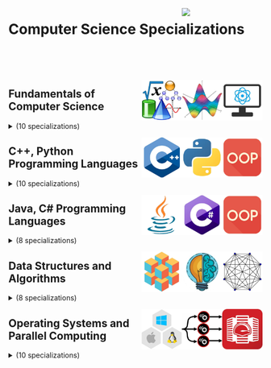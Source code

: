 <a href="https://youtube.com/"><img align="right" width="160" src="/logos/coursera.png"></img></a>

# Computer Science Specializations

<br><br><br>

<a href="/coursera-specializations/computer-science.md"><img align="right" width="80" src="https://github.com/cs-MohamedAyman/cs-MohamedAyman/blob/master/logos/fundamentals-of-computer-science.png"></img></a>
<a href="/coursera-specializations/computer-science.md"><img align="right" width="80" src="https://github.com/cs-MohamedAyman/cs-MohamedAyman/blob/master/logos/probability-statistics.png"></img></a>
<a href="/coursera-specializations/computer-science.md"><img align="right" width="80" src="https://github.com/cs-MohamedAyman/cs-MohamedAyman/blob/master/logos/mathematics.png"></img></a>

## Fundamentals of Computer Science

<details>
    <summary>(10 specializations)</summary>
    <br>
<table>
    <thead>
        <tr>
<th width="25px">#</th>
<th width="400px">Specialization</th>
<th width="800px">Course Name</th>
<th width="25px">Hrs</th>
        </tr>
    </thead>
    <tbody>
            <tr>
<td rowspan=9 align="center">01</td>
<td rowspan=9 align="center">Getting started with Google Workspace<br><a href="https://coursera.org/specializations/getting-started-with-google-workspace">Specialization</a><br>by Google Cloud</td>
<td><a href="https://coursera.org/learn/gmail">Gmail</a></td>
<td align="center">3</td>
            </tr>
            <tr>
<td><a href="https://coursera.org/learn/google-calendar">Google Calendar</a></td>
<td align="center">2</td>
            </tr>
            <tr>
<td><a href="https://coursera.org/learn/google-drive">Google Drive</a></td>
<td align="center">2</td>
            </tr>
            <tr>
<td><a href="https://coursera.org/learn/google-docs">Google Docs</a></td>
<td align="center">2</td>
            </tr>
            <tr>
<td><a href="https://coursera.org/learn/google-sheets">Google Sheets</a></td>
<td align="center">3</td>
            </tr>
            <tr>
<td><a href="https://coursera.org/learn/google-slides">Google Slides</a></td>
<td align="center">3</td>
            </tr>
            <tr>
<td><a href="https://coursera.org/learn/google-meet">Google Meet</a></td>
<td align="center">2</td>
            </tr>
            <tr>
<td><a href="https://coursera.org/learn/google-chat">Google Chat</a></td>
<td align="center">2</td>
            </tr>
            <tr>
<td><a href="https://coursera.org/learn/google-sheets---advanced-topics">Google Sheets - Advanced Topics</a></td>
<td align="center">2</td>
            </tr>
            <tr>
<td rowspan=3 align="center">02</td>
<td rowspan=3 align="center">Introduction to Computer Science and Programming<br><a href="https://coursera.org/specializations/introduction-computer-science-programming">Specialization</a><br>by University of London</td>
<td><a href="https://coursera.org/learn/introduction-to-computer-programming">Introduction to Computer Programming</a></td>
<td align="center">20</td>
            </tr>
            <tr>
<td><a href="https://coursera.org/learn/how-computers-work">How Computers Work</a></td>
<td align="center">15</td>
            </tr>
            <tr>
<td><a href="https://coursera.org/learn/mathematics-for-computer-science">Mathematics for Computer Science</a></td>
<td align="center">45</td>
            </tr>
            <tr>
<td rowspan=6 align="center">03</td>
<td rowspan=6 align="center">Mathematics for Engineers<br><a href="https://coursera.org/specializations/mathematics-engineers">Specialization</a><br>by The Hong Kong University of Science and Technology</td>
<td><a href="https://coursera.org/learn/matrix-algebra-engineers">Matrix Algebra for Engineers</a></td>
<td align="center">20</td>
            </tr>
            <tr>
<td><a href="https://coursera.org/learn/numerical-methods-engineers">Numerical Methods for Engineers</a></td>
<td align="center">40</td>
            </tr>
            <tr>
<td><a href="https://coursera.org/learn/differential-equations-engineers">Differential Equations for Engineers</a></td>
<td align="center">30</td>
            </tr>
            <tr>
<td><a href="https://coursera.org/learn/vector-calculus-engineers">Vector Calculus for Engineers</a></td>
<td align="center">25</td>
            </tr>
            <tr>
<td><a href="https://coursera.org/learn/numerical-methods-engineers">Numerical Methods for Engineers</a></td>
<td align="center">40</td>
            </tr>
            <tr>
<td><a href="https://coursera.org/learn/mathematics-engineers-capstone">Mathematics for Engineers: The Capstone Course</a></td>
<td align="center">10</td>
            </tr>
            <tr>
<td rowspan=3 align="center">04</td>
<td rowspan=3 align="center">by The University of Sydney</td>
<td><a href="https://coursera.org/learn/introduction-to-calculus">Introduction to Calculus</a></td>
<td align="center">55</td>
            </tr>
            <tr>
<td><a href="https://coursera.org/learn/introduction-to-linear-algebra">Introduction to Linear Algebra</a></td>
<td align="center">40</td>
            </tr>
            <tr>
<td><a href="https://www.coursera.org/learn/introduction-to-advanced-calculus">Introduction to Advanced Calculus</a></td>
<td align="center">40</td>
            </tr>
            <tr>
<td rowspan=3 align="center">05</td>
<td align="center">by Stanford University</td>
<td><a href="https://coursera.org/learn/stanford-statistics">Introduction to Statistics</a></td>
<td align="center">15</td>
            </tr>
            <tr>
<td align="center">by University of Zurich</td>
<td><a href="https://coursera.org/learn/introductiontoprobability">An Intuitive Introduction to Probability</a></td>
<td align="center">20</td>
            </tr>
            <tr>
<td align="center">by Duke University</td>
<td><a href="https://coursera.org/learn/datasciencemathskills">Data Science Math Skills</a></td>
<td align="center">15</td>
            </tr>
            <tr>
<td rowspan=4 align="center">06</td>
<td rowspan=4 align="center">Differential Calculus through Data and Modeling<br><a href="https://coursera.org/specializations/differential-calculus-data-modeling">Specialization</a><br>by Johns Hopkins University</td>
<td><a href="https://coursera.org/learn/calculus-through-data-and-modelling-precalculus-review">Calculus through Data & Modeling: Precalculus Review</a></td>
<td align="center">10</td>
            </tr>
            <tr>
<td><a href="https://coursera.org/learn/calculus-through-data-and-modelling-imits-derivatives">Calculus through Data & Modeling: Limits & Derivatives</a></td>
<td align="center">10</td>
            </tr>
            <tr>
<td><a href="https://coursera.org/learn/calculus-through-data-and-modelling-differentiation-rules">Calculus through Data & Modeling: Differentiation Rules</a></td>
<td align="center">10</td>
            </tr>
            <tr>
<td><a href="https://coursera.org/learn/calculus-through-data-and-modelling-applying-differentiation">Calculus through Data & Modeling: Applying Differentiation</a></td>
<td align="center">10</td>
            </tr>
            <tr>
<td rowspan=4 align="center">07</td>
<td rowspan=4 align="center">Integral Calculus through Data and Modeling<br><a href="https://coursera.org/specializations/integral-calculus-data-modeling">Specialization</a><br>by Johns Hopkins University</td>
<td><a href="https://coursera.org/learn/calculus-through-data-and-modelling-series-and-integrals">Calculus through Data & Modelling: Series and Integration</a></td>
<td align="center">10</td>
            </tr>
            <tr>
<td><a href="https://coursera.org/learn/calculus-through-data-and-modelling-techniques-of-integration">Calculus through Data & Modelling: Techniques of Integration</a></td>
<td align="center">5</td>
            </tr>
            <tr>
<td><a href="https://coursera.org/learn/calculus-through-data-and-modelling-integration-applications">Calculus through Data & Modelling: Integration Applications</a></td>
<td align="center">10</td>
            </tr>
            <tr>
<td><a href="https://coursera.org/learn/calculus-through-data-and-modelling-vector-calculus">Calculus through Data & Modelling: Vector Calculus</a></td>
<td align="center">5</td>
            </tr>
            <tr>
<td rowspan=3 align="center">08</td>
<td rowspan=3 align="center">Precalculus through Data and Modelling<br><a href="https://coursera.org/specializations/precalculus-data-modelling">Specialization</a><br>by Johns Hopkins University</td>
<td><a href="https://coursera.org/learn/precalculus-relations-functions">Precalculus: Relations and Functions</a></td>
<td align="center">15</td>
            </tr>
            <tr>
<td><a href="https://coursera.org/learn/precalculus-periodic-functions">Precalculus: Periodic Functions</a></td>
<td align="center">10</td>
            </tr>
            <tr>
<td><a href="https://coursera.org/learn/precalculus-mathematical-modelling">Precalculus: Mathematical Modeling</a></td>
<td align="center">10</td>
            </tr>
            <tr>
<td rowspan=5 align="center">09</td>
<td rowspan=5 align="center">Bayesian Statistics<br><a href="https://coursera.org/specializations/bayesian-statistics">Specialization</a><br>by University of California Santa Cruz</td>
<td><a href="https://coursera.org/learn/bayesian-statistics">Bayesian Statistics: From Concept to Data Analysis</a></td>
<td align="center">15</td>
            </tr>
            <tr>
<td><a href="https://coursera.org/learn/mcmc-bayesian-statistics">Bayesian Statistics: Techniques and Models</a></td>
<td align="center">30</td>
            </tr>
            <tr>
<td><a href="https://coursera.org/learn/mixture-models">Bayesian Statistics: Mixture Models</a></td>
<td align="center">25</td>
            </tr>
            <tr>
<td><a href="https://coursera.org/learn/bayesian-statistics-time-series-analysis">Bayesian Statistics: Time Series Analysis</a></td>
<td align="center">25</td>
            </tr>
            <tr>
<td><a href="https://coursera.org/learn/bayesian-statistics-capstone">Bayesian Statistics: Capstone Project</a></td>
<td align="center">15</td>
            </tr>
            <tr>
<td rowspan=5 align="center">10</td>
<td rowspan=5 align="center">Google IT Support<br><a href="https://coursera.org/professional-certificates/google-it-support">Professional Certificate</a><br>by Google</td>
<td><a href="https://coursera.org/learn/technical-support-fundamentals">Technical Support Fundamentals</a></td>
<td align="center">25</td>
            </tr>
            <tr>
<td><a href="https://coursera.org/learn/computer-networking">The Bits and Bytes of Computer Networking</a></td>
<td align="center">35</td>
            </tr>
            <tr>
<td><a href="https://coursera.org/learn/os-power-user">Operating Systems and You: Becoming a Power User</a></td>
<td align="center">30</td>
            </tr>
            <tr>
<td><a href="https://coursera.org/learn/system-administration-it-infrastructure-services">System Administration and IT Infrastructure Services</a></td>
<td align="center">30</td>
            </tr>
            <tr>
<td><a href="https://coursera.org/learn/it-security">IT Security: Defense against the digital dark arts</a></td>
<td align="center">30</td>
            </tr>
    </tbody>
</table>
</details>

<a href="/coursera-specializations/computer-science.md"><img align="right" width="80" src="https://github.com/cs-MohamedAyman/cs-MohamedAyman/blob/master/logos/object-oriented-programming.png"></img></a>
<a href="/coursera-specializations/computer-science.md"><img align="right" width="80" src="https://github.com/cs-MohamedAyman/cs-MohamedAyman/blob/master/logos/python.png"></img></a>
<a href="/coursera-specializations/computer-science.md"><img align="right" width="80" src="https://github.com/cs-MohamedAyman/cs-MohamedAyman/blob/master/logos/cpp.png"></img></a>

## C++, Python Programming Languages

<details>
    <summary>(10 specializations)</summary>
    <br>
<table>
    <thead>
        <tr>
<th width="25px">#</th>
<th width="400px">Specialization</th>
<th width="800px">Course Name</th>
<th width="25px">Hrs</th>
        </tr>
    </thead>
    <tbody>
            <tr>
<td rowspan=6 align="center">01</td>
<td rowspan=6 align="center">Computational Thinking & Block Programming in K-12 Education<br><a href="https://coursera.org/specializations/computational-thinking-block-programming-k12-education">Specialization</a><br>by University of California San Diego</td>
<td><a href="https://coursera.org/learn/computational-thinking-k12-educators-sequences-loops">Sequences and Loops</a></td>
<td align="center">15</td>
            </tr>
            <tr>
<td><a href="https://coursera.org/learn/block-programming-k12-educators-variables-nested-loops">Variables and Nested Loops</a></td>
<td align="center">20</td>
            </tr>
            <tr>
<td><a href="https://coursera.org/learn/block-programming-k12-educators-conditional-loops-if-statement">Conditional Loops and If Statements</a></td>
<td align="center">15</td>
            </tr>
            <tr>
<td><a href="https://coursera.org/learn/block-programming-k12-educators-nested-if-statement-compound-conditionals">Nested If Statements and Compound Conditionals</a></td>
<td align="center">15</td>
            </tr>
            <tr>
<td><a href="https://coursera.org/learn/block-programming-k12-educators-abstraction-methods">Abstraction, Methods, and Lists</a></td>
<td align="center">10</td>
            </tr>
            <tr>
<td><a href="https://coursera.org/learn/computational-thinking-k12-educators-capstone">Computational Thinking for K-12 Educators Capstone</a></td>
<td align="center">15</td>
            </tr>
            <tr>
<td rowspan=4 align="center">02</td>
<td rowspan=4 align="center">Introduction to Scripting in Python<br><a href="https://coursera.org/specializations/introduction-scripting-in-python">Specialization</a><br>by Rice University</td>
<td><a href="https://coursera.org/learn/python-programming">Python Programming Essentials</a></td>
<td align="center">10</td>
            </tr>
            <tr>
<td><a href="https://coursera.org/learn/python-representation">Python Data Representations</a></td>
<td align="center">10</td>
            </tr>
            <tr>
<td><a href="https://coursera.org/learn/python-analysis">Python Data Analysis</a></td>
<td align="center">10</td>
            </tr>
            <tr>
<td><a href="https://coursera.org/learn/python-visualization">Python Data Visualization</a></td>
<td align="center">10</td>
            </tr>
            <tr>
<td rowspan=5 align="center">03</td>
<td rowspan=5 align="center">Python 3 Programming<br><a href="https://coursera.org/specializations/python-3-programming">Specialization</a><br>by University of Michigan</td>
<td><a href="https://coursera.org/learn/python-basics">Python Basics</a></td>
<td align="center">35</td>
            </tr>
            <tr>
<td><a href="https://coursera.org/learn/python-functions-files-dictionaries">Python Functions, Files, and Dictionaries</a></td>
<td align="center">35</td>
            </tr>
            <tr>
<td><a href="https://coursera.org/learn/data-collection-processing-python">Data Collection and Processing with Python</a></td>
<td align="center">20</td>
            </tr>
            <tr>
<td><a href="https://coursera.org/learn/python-classes-inheritance">Python Classes and Inheritance</a></td>
<td align="center">20</td>
            </tr>
            <tr>
<td><a href="https://coursera.org/learn/python-project">Python Project: pillow, tesseract, and opencv</a></td>
<td align="center">25</td>
            </tr>
            <tr>
<td rowspan=7 align="center">04</td>
<td rowspan=7 align="center">Fundamentals of Computing<br><a href="https://coursera.org/specializations/computer-fundamentals">Specialization</a><br>by Rice University</td>
<td><a href="https://coursera.org/learn/interactive-python-1">An Introduction to Interactive Programming in Python (Part 1)</a></td>
<td align="center">25</td>
            </tr>
            <tr>
<td><a href="https://coursera.org/learn/interactive-python-2">An Introduction to Interactive Programming in Python (Part 2)</a></td>
<td align="center">20</td>
            </tr>
            <tr>
<td><a href="https://coursera.org/learn/principles-of-computing-1">Principles of Computing (Part 1)</a></td>
<td align="center">20</td>
            </tr>
            <tr>
<td><a href="https://coursera.org/learn/principles-of-computing-2">Principles of Computing (Part 2)</a></td>
<td align="center">15</td>
            </tr>
            <tr>
<td><a href="https://coursera.org/learn/algorithmic-thinking-1">Algorithmic Thinking (Part 1)</a></td>
<td align="center">15</td>
            </tr>
            <tr>
<td><a href="https://coursera.org/learn/algorithmic-thinking-2">Algorithmic Thinking (Part 2)</a></td>
<td align="center">15</td>
            </tr>
            <tr>
<td><a href="https://coursera.org/learn/fundamentals-of-computing-capstone">The Fundamentals of Computing Capstone Exam</a></td>
<td align="center">5</td>
            </tr>
            <tr>
<td rowspan=4 align="center">05</td>
<td rowspan=4 align="center">Programming in Python: A Hands-on Introduction<br><a href="https://coursera.org/specializations/hands-on-python">Specialization</a><br>by Codio</td>
<td><a href="https://coursera.org/learn/codio-python-basics">Python Basics: Selection and Iteration</a></td>
<td align="center">10</td>
            </tr>
            <tr>
<td><a href="https://coursera.org/learn/python-basic-structures-lists-strings-and-files">Python Basic Structures: Lists, Strings, and Files</a></td>
<td align="center">10</td>
            </tr>
            <tr>
<td><a href="https://coursera.org/learn/python-object-basics">Python Object Basics: Functions, Recursion, and Objects</a></td>
<td align="center">10</td>
            </tr>
            <tr>
<td><a href="https://coursera.org/learn/object-oriented-python">Object-Oriented Python: Inheritance and Encapsulation</a></td>
<td align="center">10</td>
            </tr>
            <tr>
<td rowspan=4 align="center">06</td>
<td rowspan=4 align="center">Introductory C Programming<br><a href="https://coursera.org/specializations/c-programming">Specialization</a><br>by Duke University</td>
<td><a href="https://coursera.org/learn/programming-fundamentals">Programming Fundamentals</a></td>
<td align="center">15</td>
            </tr>
            <tr>
<td><a href="https://coursera.org/learn/writing-running-fixing-code">Writing, Running, and Fixing Code in C</a></td>
<td align="center">15</td>
            </tr>
            <tr>
<td><a href="https://coursera.org/learn/pointers-arrays-recursion">Pointers, Arrays, and Recursion</a></td>
<td align="center">15</td>
            </tr>
            <tr>
<td><a href="https://coursera.org/learn/interacting-system-managing-memory">Interacting with the System and Managing Memory</a></td>
<td align="center">25</td>
            </tr>
            <tr>
<td rowspan=4 align="center">07</td>
<td rowspan=4 align="center">Computational Thinking with Beginning C Programming<br><a href="https://coursera.org/specializations/computational-thinking-c-programming">Specialization</a><br>by University of Colorado Boulder</td>
<td><a href="https://coursera.org/learn/algorithms-data-collection-code">Algorithms, Data Collection, and Starting to Code</a></td>
<td align="center">15</td>
            </tr>
            <tr>
<td><a href="https://coursera.org/learn/data-analysis-representation-selection-iteration">Data Analysis and Representation, Selection and Iteration</a></td>
<td align="center">10</td>
            </tr>
            <tr>
<td><a href="https://coursera.org/learn/abstraction-problem-decomposition-functions">Abstraction, Problem Decomposition, and Functions</a></td>
<td align="center">20</td>
            </tr>
            <tr>
<td><a href="https://coursera.org/learn/simulation-algorithm-analysis-pointers">Simulation, Algorithm Analysis, and Pointers</a></td>
<td align="center">15</td>
            </tr>
            <tr>
<td rowspan=4 align="center">08</td>
<td rowspan=4 align="center">Coding for Everyone: C and C++<br><a href="https://coursera.org/specializations/coding-for-everyone">Specialization</a><br>by University of California Santa Cruz</td>
<td><a href="https://coursera.org/learn/c-for-everyone">C for Everyone: Programming Fundamentals</a></td>
<td align="center">25</td>
            </tr>
            <tr>
<td><a href="https://coursera.org/learn/c-structured-programming">C for Everyone: Structured Programming</a></td>
<td align="center">20</td>
            </tr>
            <tr>
<td><a href="https://coursera.org/learn/c-plus-plus-a">C++ For C Programmers, Part A</a></td>
<td align="center">20</td>
            </tr>
            <tr>
<td><a href="https://coursera.org/learn/c-plus-plus-b">C++ For C Programmers, Part B</a></td>
<td align="center">20</td>
            </tr>
            <tr>
<td rowspan=4 align="center">09</td>
<td rowspan=4 align="center">Programming in C++: A Hands-on Introduction<br><a href="https://coursera.org/specializations/hands-on-cpp">Specialization</a><br>by Codio</td>
<td><a href="https://coursera.org/learn/codio-cpp-basics">C++ Basics: Selection and Iteration</a></td>
<td align="center">10</td>
            </tr>
            <tr>
<td><a href="https://coursera.org/learn/cpp-basic-structures-vectors-pointers-strings-and-files">C++ Basic Structures: Vectors, Pointers, Strings, and Files</a></td>
<td align="center">10</td>
            </tr>
            <tr>
<td><a href="https://coursera.org/learn/cpp-object-basics">C++ Object Basics: Functions, Recursion, and Objects</a></td>
<td align="center">10</td>
            </tr>
            <tr>
<td><a href="https://coursera.org/learn/object-oriented-cpp">Object-Oriented C++: Inheritance and Encapsulation</a></td>
<td align="center">10</td>
            </tr>
            <tr>
<td rowspan=5 align="center">10</td>
<td rowspan=5 align="center">Object Oriented Programming<br><a href="https://coursera.org/specializations/object-oriented-programming-s12n">Specialization</a><br>by University of London</td>
<td><a href="https://coursera.org/learn/cplusplus-crypto-i">Introduction to Object-Oriented Programming in C++</a></td>
<td align="center">10</td>
            </tr>
            <tr>
<td><a href="https://coursera.org/learn/cplusplus-crypto-ii">C++ Programming: Classes and Data</a></td>
<td align="center">10</td>
            </tr>
            <tr>
<td><a href="https://coursera.org/learn/cplusplus-crypto-iii">Object-Oriented Programming in C++: Functions</a></td>
<td align="center">10</td>
            </tr>
            <tr>
<td><a href="https://coursera.org/learn/cplusplus-crypto-iv">Working with Objects in C++</a></td>
<td align="center">15</td>
            </tr>
            <tr>
<td><a href="https://coursera.org/learn/cplusplus-crypto-v">Use C++ to build a Crypto Trading Platform: Final System</a></td>
<td align="center">10</td>
            </tr>
    </tbody>
</table>
</details>

<a href="/coursera-specializations/computer-science.md"><img align="right" width="80" src="https://github.com/cs-MohamedAyman/cs-MohamedAyman/blob/master/logos/object-oriented-programming.png"></img></a>
<a href="/coursera-specializations/computer-science.md"><img align="right" width="80" src="https://github.com/cs-MohamedAyman/cs-MohamedAyman/blob/master/logos/csharp.png"></img></a>
<a href="/coursera-specializations/computer-science.md"><img align="right" width="80" src="https://github.com/cs-MohamedAyman/cs-MohamedAyman/blob/master/logos/java.png"></img></a>

## Java, C# Programming Languages

<details>
    <summary>(8 specializations)</summary>
    <br>
<table>
    <thead>
        <tr>
<th width="25px">#</th>
<th width="400px">Specialization</th>
<th width="800px">Course Name</th>
<th width="25px">Hrs</th>
        </tr>
    </thead>
    <tbody>
            <tr>
<td rowspan=4 align="center">01</td>
<td rowspan=4 align="center">Core Java<br><a href="https://coursera.org/specializations/core-java">Specialization</a><br>by LearnQuest</td>
<td><a href="https://coursera.org/learn/java-introduction">Introduction to Java</a></td>
<td align="center">15</td>
            </tr>
            <tr>
<td><a href="https://coursera.org/learn/object-oriented-programming-with-java">Introduction to Object-Oriented Programming with Java</a></td>
<td align="center">20</td>
            </tr>
            <tr>
<td><a href="https://coursera.org/learn/object-oriented-hierarchies-java">Object-Oriented Hierarchies in Java</a></td>
<td align="center">20</td>
            </tr>
            <tr>
<td><a href="https://coursera.org/learn/java-class-library">Java Class Library</a></td>
<td align="center">30</td>
            </tr>
            <tr>
<td rowspan=5 align="center">02</td>
<td rowspan=5 align="center">Object Oriented Java Programming: Data Structures and Beyond<br><a href="https://coursera.org/specializations/java-object-oriented">Specialization</a><br>by University of California San Diego</td>
<td><a href="https://coursera.org/learn/object-oriented-java">Object Oriented Programming in Java</a></td>
<td align="center">40</td>
            </tr>
            <tr>
<td><a href="https://coursera.org/learn/data-structures-optimizing-performance">Data Structures and Performance</a></td>
<td align="center">40</td>
            </tr>
            <tr>
<td><a href="https://coursera.org/learn/advanced-data-structures">Advanced Data Structures in Java</a></td>
<td align="center">30</td>
            </tr>
            <tr>
<td><a href="https://coursera.org/learn/cs-tech-interview">Mastering the Software Engineering Interview</a></td>
<td align="center">20</td>
            </tr>
            <tr>
<td><a href="https://coursera.org/learn/intermediate-programming-capstone">Capstone: Analyzing (Social) Network Data</a></td>
<td align="center">20</td>
            </tr>
            <tr>
<td rowspan=4 align="center">03</td>
<td rowspan=4 align="center">Object Oriented Programming in Java<br><a href="https://coursera.org/specializations/object-oriented-programming">Specialization</a><br>by University of California San Diego</td>
<td><a href="https://coursera.org/learn/java-programming">Java Programming: Solving Problems with Software</a></td>
<td align="center">15</td>
            </tr>
            <tr>
<td><a href="https://coursera.org/learn/java-programming-arrays-lists-data">Java Programming: Arrays, Lists, and Structured Data</a></td>
<td align="center">15</td>
            </tr>
            <tr>
<td><a href="https://coursera.org/learn/object-oriented-java">Object Oriented Programming in Java</a></td>
<td align="center">40</td>
            </tr>
            <tr>
<td><a href="https://coursera.org/learn/data-structures-optimizing-performance">Data Structures and Performance</a></td>
<td align="center">40</td>
            </tr>
            <tr>
<td rowspan=3 align="center">04</td>
<td rowspan=3 align="center">Java as a Second Language<br><a href="https://coursera.org/specializations/java-programming-language">Specialization</a><br>by LearnQuest</td>
<td><a href="https://coursera.org/learn/intro-java-second-language">Introduction to Java as a Second Language</a></td>
<td align="center">10</td>
            </tr>
            <tr>
<td><a href="https://coursera.org/learn/java-as-a-second-language-the-java-language">The Java Language</a></td>
<td align="center">10</td>
            </tr>
            <tr>
<td><a href="https://coursera.org/learn/writing-java-code-for-applications">Writing Java Application Code</a></td>
<td align="center">15</td>
            </tr>
            <tr>
<td rowspan=5 align="center">05</td>
<td rowspan=5 align="center">Programming in Java: A Hands-on Introduction<br><a href="https://coursera.org/specializations/hands-on-java">Specialization</a><br>by Codio</td>
<td><a href="https://coursera.org/learn/codio-java-basics">Java Basics: Selection and Iteration</a></td>
<td align="center">10</td>
            </tr>
            <tr>
<td><a href="https://coursera.org/learn/java-basic-structures-arrays-strings-and-files">Java Basic Structures: Arrays, Strings, and Files</a></td>
<td align="center">10</td>
            </tr>
            <tr>
<td><a href="https://coursera.org/learn/java-object-basics">Java Object Basics: Functions, Recursion, and Objects</a></td>
<td align="center">10</td>
            </tr>
            <tr>
<td><a href="https://coursera.org/learn/object-oriented-java-inheritance-and-encapsulation">Object-Oriented Java: Inheritance and Encapsulation</a></td>
<td align="center">10</td>
            </tr>
            <tr>
<td><a href="https://coursera.org/learn/codio-core-java">Core Java</a></td>
<td align="center">10</td>
            </tr>
            <tr>
<td rowspan=4 align="center">06</td>
<td rowspan=4 align="center">Java Enterprise Edition<br><a href="https://coursera.org/specializations/java-ee">Specialization</a><br>by LearnQuest</td>
<td><a href="https://coursera.org/learn/introduction-ee">Introduction to Java Enterprise Edition (EE)</a></td>
<td align="center">10</td>
            </tr>
            <tr>
<td><a href="https://coursera.org/learn/managing-scope-java-enterprise-edition-application">Managing Scope in a Java Enterprise Edition Application</a></td>
<td align="center">15</td>
            </tr>
            <tr>
<td><a href="https://coursera.org/learn/java-servlet-pages">Java Servlet Pages (JSPs)</a></td>
<td align="center">15</td>
            </tr>
            <tr>
<td><a href="https://coursera.org/learn/enterprise-java-beans-jakarta-persistence-api">Enterprise Java Beans (EJBs) and the Jakarta Persistence API (JPA)</a></td>
<td align="center">15</td>
            </tr>
            <tr>
<td rowspan=5 align="center">07</td>
<td rowspan=5 align="center">Learn to Teach Java<br><a href="https://coursera.org/specializations/teach-java">Specialization</a><br>by University of California San Diego</td>
<td><a href="https://coursera.org/learn/teach-java-sequences-primitive-types-object">Learn to Teach Java: Sequences, Primitive Types and Using Objects</a></td>
<td align="center">15</td>
            </tr>
            <tr>
<td><a href="https://coursera.org/learn/teach-java-boolean-expressions-if-statements-iteration">Learn to Teach Java: Boolean Expressions, If Statements, and Iteration</a></td>
<td align="center">15</td>
            </tr>
            <tr>
<td><a href="https://coursera.org/learn/teach-java-classes-arrays">Learn to Teach Java: Writing Classes and Arrays</a></td>
<td align="center">15</td>
            </tr>
            <tr>
<td><a href="https://coursera.org/learn/teach-java-arraylist-2d-arrays">Learn to Teach Java: ArrayLists and 2D Arrays</a></td>
<td align="center">15</td>
            </tr>
            <tr>
<td><a href="https://coursera.org/learn/teach-java-inheritance-recursion">Learn to Teach Java: Inheritance and Recursion</a></td>
<td align="center">15</td>
            </tr>
            <tr>
<td rowspan=4 align="center">08</td>
<td rowspan=4 align="center">Java Testing<br><a href="https://coursera.org/specializations/learnquest-java-testing">Specialization</a><br>by LearnQuest</td>
<td><a href="https://coursera.org/learn/j-unit-testing">Overview of JUnit Testing</a></td>
<td align="center">10</td>
            </tr>
            <tr>
<td><a href="https://coursera.org/learn/mocking-j-unit">Mocking with JUnit</a></td>
<td align="center">10</td>
            </tr>
            <tr>
<td><a href="https://coursera.org/learn/introduction-test-driven-development">Java Testing: An Introduction to TDD</a></td>
<td align="center">10</td>
            </tr>
            <tr>
<td><a href="https://coursera.org/learn/dynamic-j-unit-testing">Parameterized and Dynamic Testing in JUnit</a></td>
<td align="center">10</td>
            </tr>
    </tbody>
</table>
</details>

<a href="/coursera-specializations/computer-science.md"><img align="right" width="80" src="https://github.com/cs-MohamedAyman/cs-MohamedAyman/blob/master/logos/discrete-mathematics.png"></img></a>
<a href="/coursera-specializations/computer-science.md"><img align="right" width="80" src="https://github.com/cs-MohamedAyman/cs-MohamedAyman/blob/master/logos/algorithms-analysis.png"></img></a>
<a href="/coursera-specializations/computer-science.md"><img align="right" width="80" src="https://github.com/cs-MohamedAyman/cs-MohamedAyman/blob/master/logos/data-structures.png"></img></a>

## Data Structures and Algorithms

<details>
    <summary>(8 specializations)</summary>
    <br>
<table>
    <thead>
        <tr>
<th width="25px">#</th>
<th width="400px">Specialization</th>
<th width="800px">Course Name</th>
<th width="25px">Hrs</th>
        </tr>
    </thead>
    <tbody>
            <tr>
<td rowspan=5 align="center">01</td>
<td rowspan=5 align="center">Introduction to Discrete Mathematics for Computer Science<br><a href="https://coursera.org/specializations/discrete-mathematics">Specialization</a><br>by University of California San Diego</td>
<td><a href="https://coursera.org/learn/what-is-a-proof">Mathematical Thinking in Computer Science</a></td>
<td align="center">35</td>
            </tr>
            <tr>
<td><a href="https://coursera.org/learn/combinatorics">Combinatorics and Probability</a></td>
<td align="center">20</td>
            </tr>
            <tr>
<td><a href="https://coursera.org/learn/graphs">Introduction to Graph Theory</a></td>
<td align="center">20</td>
            </tr>
            <tr>
<td><a href="https://coursera.org/learn/number-theory-cryptography">Number Theory and Cryptography</a></td>
<td align="center">20</td>
            </tr>
            <tr>
<td><a href="https://coursera.org/learn/delivery-problem">Delivery Problem</a></td>
<td align="center">15</td>
            </tr>
            <tr>
<td rowspan=1 align="center">02</td>
<td rowspan=1 align="center">by Shanghai Jiao Tong University</td>
<td><a href="https://coursera.org/learn/discrete-mathematics"><br>Discrete Mathematics<br><br></a></td>
<td align="center">45</td>
            </tr>
            <tr>
<td rowspan=1 align="center">03</td>
<td rowspan=1 align="center">by University of California San Diego</td>
<td><a href="https://coursera.org/learn/data-structures-optimizing-performance"><br>Data Structures and Performance<br><br></a></td>
<td align="center">45</td>
            </tr>
            <tr>
<td rowspan=3 align="center">04</td>
<td rowspan=3 align="center">Accelerated Computer Science Fundamentals<br><a href="https://coursera.org/specializations/cs-fundamentals">Specialization</a><br>by University of Illinois at Urbana-Champaign</td>
<td><a href="https://coursera.org/learn/cs-fundamentals-1">Object-Oriented Data Structures in C++</a></td>
<td align="center">25</td>
            </tr>
            <tr>
<td><a href="https://coursera.org/learn/cs-fundamentals-2">Ordered Data Structures</a></td>
<td align="center">20</td>
            </tr>
            <tr>
<td><a href="https://coursera.org/learn/cs-fundamentals-3">Unordered Data Structures</a></td>
<td align="center">20</td>
            </tr>
            <tr>
<td rowspan=4 align="center">05</td>
<td rowspan=4 align="center">Algorithms<br><a href="https://coursera.org/specializations/algorithms">Specialization</a><br>by Stanford University</td>
<td><a href="https://coursera.org/learn/algorithms-divide-conquer">Divide and Conquer, Sorting and Searching, and Randomized Algorithms</a></td>
<td align="center">15</td>
            </tr>
            <tr>
<td><a href="https://coursera.org/learn/algorithms-graphs-data-structures">Graph Search, Shortest Paths, and Data Structures</a></td>
<td align="center">15</td>
            </tr>
            <tr>
<td><a href="https://coursera.org/learn/algorithms-greedy">Greedy Algorithms, Minimum Spanning Trees, and Dynamic Programming</a></td>
<td align="center">15</td>
            </tr>
            <tr>
<td><a href="https://coursera.org/learn/algorithms-npcomplete">Shortest Paths Revisited, NP-Complete Problems and What To Do About Them</a></td>
<td align="center">15</td>
            </tr>
            <tr>
<td rowspan=6 align="center">06</td>
<td rowspan=6 align="center">Data Structures and Algorithms<br><a href="https://coursera.org/specializations/data-structures-algorithms">Specialization</a><br>by University of California San Diego</td>
<td><a href="https://coursera.org/learn/algorithmic-toolbox">Algorithmic Toolbox</a></td>
<td align="center">35</td>
            </tr>
            <tr>
<td><a href="https://coursera.org/learn/data-structures">Data Structures</a></td>
<td align="center">25</td>
            </tr>
            <tr>
<td><a href="https://coursera.org/learn/algorithms-on-graphs">Algorithms on Graphs</a></td>
<td align="center">55</td>
            </tr>
            <tr>
<td><a href="https://coursera.org/learn/algorithms-on-strings">Algorithms on Strings</a></td>
<td align="center">20</td>
            </tr>
            <tr>
<td><a href="https://coursera.org/learn/advanced-algorithms-and-complexity">Advanced Algorithms and Complexity</a></td>
<td align="center">25</td>
            </tr>
            <tr>
<td><a href="https://coursera.org/learn/assembling-genomes">Genome Assembly Programming Challenge</a></td>
<td align="center">20</td>
            </tr>
            <tr>
<td rowspan=3 align="center">07</td>
<td rowspan=3 align="center">Foundations of Data Structures and Algorithms<br><a href="https://coursera.org/specializations/boulder-data-structures-algorithms">Specialization</a><br>by University of Colorado Boulder</td>
<td><a href="https://coursera.org/learn/algorithms-searching-sorting-indexing">Algorithms for Searching, Sorting, and Indexing</a></td>
<td align="center">35</td>
            </tr>
            <tr>
<td><a href="https://coursera.org/learn/trees-graphs-basics">Trees and Graphs: Basics</a></td>
<td align="center">35</td>
            </tr>
            <tr>
<td><a href="https://coursera.org/learn/dynamic-programming-greedy-algorithms">Dynamic Programming, Greedy Algorithms</a></td>
<td align="center">40</td>
            </tr>
            <tr>
<td rowspan=5 align="center">08</td>
<td rowspan=5 align="center">by Princeton University</td>
<td><a href="https://coursera.org/learn/cs-programming-java">Computer Science: Programming with a Purpose</a></td>
<td align="center">90</td>
            </tr>
            <tr>
<td><a href="https://coursera.org/learn/analysis-of-algorithms">Analysis of Algorithms</a></td>
<td align="center">20</td>
            </tr>
            <tr>
<td><a href="https://coursera.org/learn/algorithms-part1">Algorithms, Part I</a></td>
<td align="center">55</td>
            </tr>
            <tr>
<td><a href="https://coursera.org/learn/algorithms-part2">Algorithms, Part II</a></td>
<td align="center">65</td>
            </tr>
            <tr>
<td><a href="https://coursera.org/learn/cs-algorithms-theory-machines">Computer Science: Algorithms, Theory, and Machines</a></td>
<td align="center">20</td>
            </tr>
    </tbody>
</table>
</details>

<a href="/coursera-specializations/computer-science.md"><img align="right" width="80" src="https://github.com/cs-MohamedAyman/cs-MohamedAyman/blob/master/logos/high-performance-computing.png"></img></a>
<a href="/coursera-specializations/computer-science.md"><img align="right" width="80" src="https://github.com/cs-MohamedAyman/cs-MohamedAyman/blob/master/logos/parallel-computing.png"></img></a>
<a href="/coursera-specializations/computer-science.md"><img align="right" width="80" src="https://github.com/cs-MohamedAyman/cs-MohamedAyman/blob/master/logos/operating-systems.png"></img></a>

## Operating Systems and Parallel Computing

<details>
    <summary>(10 specializations)</summary>
    <br>
<table>
    <thead>
        <tr>
<th width="25px">#</th>
<th width="400px">Specialization</th>
<th width="800px">Course Name</th>
<th width="25px">Hrs</th>
        </tr>
    </thead>
    <tbody>
            <tr>
<td rowspan=4 align="center">01</td>
<td rowspan=4 align="center">Open Source Software Development, Linux and Git<br><a href="https://coursera.org/specializations/oss-development-linux-git">Specialization</a><br>by The Linux Foundation</td>
<td><a href="https://coursera.org/learn/open-source-software-development-methods">Open Source Software Development Methods</a></td>
<td align="center">10</td>
            </tr>
            <tr>
<td><a href="https://coursera.org/learn/linux-for-developers">Linux for Developers</a></td>
<td align="center">20</td>
            </tr>
            <tr>
<td><a href="https://coursera.org/learn/linux-tools-for-developers">Linux Tools for Developers</a></td>
<td align="center">20</td>
            </tr>
            <tr>
<td><a href="https://coursera.org/learn/git-distributed-development">Using Git for Distributed Development</a></td>
<td align="center">20</td>
            </tr>
            <tr>
<td rowspan=4 align="center">02</td>
<td rowspan=4 align="center">Learning Linux for LFCA Certification<br><a href="https://coursera.org/specializations/linux-for-lfca-certification">Specialization</a><br>by LearnQuest</td>
<td><a href="https://coursera.org/learn/linux-fundamentals">Linux Fundamentals</a></td>
<td align="center">20</td>
            </tr>
            <tr>
<td><a href="https://coursera.org/learn/managing-linux-systems">Managing Linux Systems</a></td>
<td align="center">20</td>
            </tr>
            <tr>
<td><a href="https://coursera.org/learn/securing-linux-systems">Securing Linux Systems</a></td>
<td align="center">15</td>
            </tr>
            <tr>
<td><a href="https://coursera.org/learn/linux-cloud-devops">Linux Cloud and DevOps</a></td>
<td align="center">15</td>
            </tr>
            <tr>
<td rowspan=6 align="center">03</td>
<td rowspan=6 align="center">Google IT Automation with Python<br><a href="https://coursera.org/professional-certificates/google-it-automation">Professional Certificate</a><br>by Google</td>
<td><a href="https://coursera.org/learn/python-crash-course">Crash Course on Python</a></td>
<td align="center">30</td>
            </tr>
            <tr>
<td><a href="https://coursera.org/learn/python-operating-system">Using Python to Interact with the Operating System</a></td>
<td align="center">30</td>
            </tr>
            <tr>
<td><a href="https://coursera.org/learn/introduction-git-github">Introduction to Git and GitHub</a></td>
<td align="center">20</td>
            </tr>
            <tr>
<td><a href="https://coursera.org/learn/troubleshooting-debugging-techniques">Troubleshooting and Debugging Techniques</a></td>
<td align="center">20</td>
            </tr>
            <tr>
<td><a href="https://coursera.org/learn/configuration-management-cloud">Configuration Management and the Cloud</a></td>
<td align="center">20</td>
            </tr>
            <tr>
<td><a href="https://coursera.org/learn/automating-real-world-tasks-python">Automating Real-World Tasks with Python</a></td>
<td align="center">15</td>
            </tr>
            <tr>
<td rowspan=4 align="center">04</td>
<td rowspan=4 align="center">Introduction to Operating Systems<br><a href="https://coursera.org/specializations/codio-introduction-operating-systems">Specialization</a><br>by Codio</td>
<td><a href="https://coursera.org/learn/codio-intro-to-operating-systems-1-virtualization">Intro to Operating Systems 1: Virtualization</a></td>
<td align="center">10</td>
            </tr>
            <tr>
<td><a href="https://coursera.org/learn/codio-intro-to-operating-systems-2-memory-management">Intro to Operating Systems 2: Memory Management</a></td>
<td align="center">10</td>
            </tr>
            <tr>
<td><a href="https://coursera.org/learn/codio-intro-to-operating-systems-3-concurrency">Intro to Operating Systems 3: Concurrency</a></td>
<td align="center">10</td>
            </tr>
            <tr>
<td><a href="https://coursera.org/learn/codio-intro-to-operating-systems-4-persistence">Intro to Operating Systems 4: Persistence</a></td>
<td align="center">10</td>
            </tr>
            <tr>
<td rowspan=4 align="center">05</td>
<td rowspan=4 align="center">Unix and Bash for Beginners<br><a href="https://coursera.org/specializations/unix-and-bash-for-beginners">Specialization</a><br>by Codio</td>
<td><a href="https://coursera.org/learn/codio-unix-system-basics">Unix System Basics</a></td>
<td align="center">10</td>
            </tr>
            <tr>
<td><a href="https://coursera.org/learn/codio-bash-scripting-and-system-configuration">Bash Scripting and System Configuration</a></td>
<td align="center">10</td>
            </tr>
            <tr>
<td><a href="https://coursera.org/learn/codio-connecting-to-devices-and-networks">Connecting to Devices and Networks</a></td>
<td align="center">10</td>
            </tr>
            <tr>
<td><a href="https://coursera.org/learn/codio-container-creation-and-orchestration-basics">Container Creation and Orchestration Basics</a></td>
<td align="center">10</td>
            </tr>
            <tr>
<td rowspan=7 align="center">06</td>
<td rowspan=7 align="center">C Programming with Linux<br><a href="https://coursera.org/specializations/c-programming-linux">Specialization</a><br>by Dartmouth</td>
<td><a href="https://coursera.org/learn/c-programming-getting-started">C Programming: Getting Started - 1</a></td>
<td align="center">10</td>
            </tr>
            <tr>
<td><a href="https://coursera.org/learn/c-programming-language-foundations">C Programming: Language Foundations - 2</a></td>
<td align="center">15</td>
            </tr>
            <tr>
<td><a href="https://coursera.org/learn/c-programming-modular-programming-and-memory-management">C Programming: Modular Programming and Memory Management - 3</a></td>
<td align="center">10</td>
            </tr>
            <tr>
<td><a href="https://coursera.org/learn/c-programming-pointers-and-memory-management">C Programming: Pointers and Memory Management - 4</a></td>
<td align="center">10</td>
            </tr>
            <tr>
<td><a href="https://coursera.org/learn/c-programming-advanced-data-types">C Programming: Advanced Data Types - 5</a></td>
<td align="center">10</td>
            </tr>
            <tr>
<td><a href="https://coursera.org/learn/linux-basics-the-command-line-interface">Linux Basics: The Command Line Interface - 6</a></td>
<td align="center">10</td>
            </tr>
            <tr>
<td><a href="https://coursera.org/learn/c-programming-using-linux-tools-and-libraries">C Programming: Using Linux Tools and Libraries - 7</a></td>
<td align="center">10</td>
            </tr>
            <tr>
<td rowspan=4 align="center">07</td>
<td rowspan=4 align="center">Computer Security and Systems Management<br><a href="https://coursera.org/specializations/computer-security-systems-management">Specialization</a><br>by University of Colorado Boulder</td>
<td><a href="https://coursera.org/learn/enterprise-system-management-security">Enterprise System Management and Security</a></td>
<td align="center">15</td>
            </tr>
            <tr>
<td><a href="https://coursera.org/learn/windows-server-management-security">Windows Server Management and Security</a></td>
<td align="center">15</td>
            </tr>
            <tr>
<td><a href="https://coursera.org/learn/linux-server-management-security">Linux Server Management and Security</a></td>
<td align="center">15</td>
            </tr>
            <tr>
<td><a href="https://coursera.org/learn/planning-auditing-maintaining-enterprise-systems">Planning, Auditing and Maintaining Enterprise Systems</a></td>
<td align="center">15</td>
            </tr>
            <tr>
<td rowspan=3 align="center">08</td>
<td rowspan=3 align="center">Programming with Google Go<br><a href="https://coursera.org/specializations/google-golang">Specialization</a><br>by University of California, Irvine</td>
<td><a href="https://coursera.org/learn/golang-getting-started">Getting Started with Go</a></td>
<td align="center">10</td>
            </tr>
            <tr>
<td><a href="https://coursera.org/learn/golang-functions-methods">Functions, Methods, and Interfaces in Go</a></td>
<td align="center">10</td>
            </tr>
            <tr>
<td><a href="https://coursera.org/learn/golang-concurrency">Concurrency in Go</a></td>
<td align="center">10</td>
            </tr>
            <tr>
<td rowspan=4 align="center">09</td>
<td rowspan=4 align="center">GPU Programming<br><a href="https://coursera.org/specializations/gpu-programming">Specialization</a><br>by Johns Hopkins University</td>
<td><a href="https://coursera.org/learn/introduction-to-concurrent-programming">Introduction to Concurrent Programming with GPUs</a></td>
<td align="center">20</td>
            </tr>
            <tr>
<td><a href="https://coursera.org/learn/introduction-to-parallel-programming-with-cuda">Introduction to Parallel Programming with CUDA</a></td>
<td align="center">20</td>
            </tr>
            <tr>
<td><a href="https://coursera.org/learn/cuda-at-scale-for-the-enterprise">CUDA at Scale for the Enterprise</a></td>
<td align="center">30</td>
            </tr>
            <tr>
<td><a href="https://coursera.org/learn/cuda-advanced-libraries">CUDA Advanced Libraries</a></td>
<td align="center">25</td>
            </tr>
            <tr>
<td rowspan=3 align="center">10</td>
<td rowspan=3 align="center">Parallel, Concurrent, and Distributed Programming in Java<br><a href="https://coursera.org/specializations/pcdp">Specialization</a><br>by Rice University</td>
<td><a href="https://coursera.org/learn/parallel-programming-in-java">Parallel Programming in Java</a></td>
<td align="center">20</td>
            </tr>
            <tr>
<td><a href="https://coursera.org/learn/concurrent-programming-in-java">Concurrent Programming in Java</a></td>
<td align="center">20</td>
            </tr>
            <tr>
<td><a href="https://coursera.org/learn/distributed-programming-in-java">Distributed Programming in Java</a></td>
<td align="center">20</td>
            </tr>
    </tbody>
</table>
</details>
